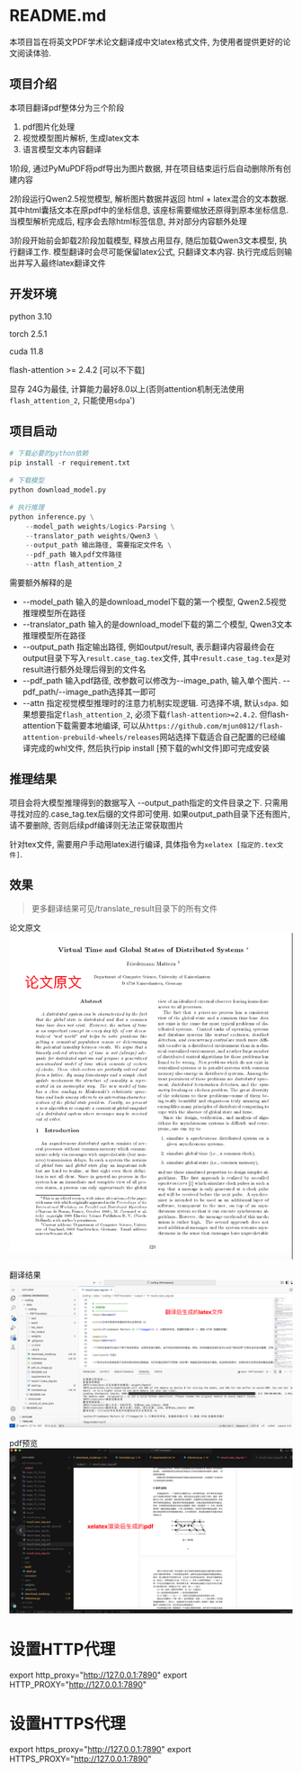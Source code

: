 # README.md
本项目旨在将英文PDF学术论文翻译成中文latex格式文件, 为使用者提供更好的论文阅读体验.

## 项目介绍

本项目翻译pdf整体分为三个阶段

1. pdf图片化处理
2. 视觉模型图片解析, 生成latex文本
3. 语言模型文本内容翻译

1阶段, 通过PyMuPDF将pdf导出为图片数据, 并在项目结束运行后自动删除所有创建内容

2阶段运行Qwen2.5视觉模型, 解析图片数据并返回 html + latex混合的文本数据. 其中html囊括文本在原pdf中的坐标信息, 该座标需要缩放还原得到原本坐标信息. 当模型解析完成后, 程序会去除html标签信息, 并对部分内容额外处理

3阶段开始前会卸载2阶段加载模型, 释放占用显存, 随后加载Qwen3文本模型, 执行翻译工作. 模型翻译时会尽可能保留latex公式, 只翻译文本内容. 执行完成后则输出并写入最终latex翻译文件

## 开发环境

python 3.10

torch 2.5.1

cuda 11.8

flash-attention >= 2.4.2 [可以不下载]

显存 24G为最佳, 计算能力最好8.0以上(否则attention机制无法使用`flash_attention_2`, 只能使用`sdpa`')

## 项目启动

```python
# 下载必要的python依赖
pip install -r requirement.txt
```

```python
# 下载模型
python download_model.py
```

```python
# 执行推理
python inference.py \
    --model_path weights/Logics-Parsing \
    --translator_path weights/Qwen3 \
    --output_path 输出路径, 需要指定文件名 \
    --pdf_path 输入pdf文件路径
    --attn flash_attention_2
```

需要额外解释的是
- --model_path 输入的是download_model下载的第一个模型, Qwen2.5视觉推理模型所在路径
- --translator_path 输入的是download_model下载的第二个模型, Qwen3文本推理模型所在路径
- --output_path 指定输出路径, 例如output/result, 表示翻译内容最终会在output目录下写入`result.case_tag.tex`文件, 其中`result.case_tag.tex`是对result进行额外处理后得到的文件名
- --pdf_path 输入pdf路径, 改参数可以修改为--image_path, 输入单个图片. --pdf_path/--image_path选择其一即可
- --attn 指定视觉模型推理时的注意力机制实现逻辑. 可选择不填, 默认`sdpa`. 如果想要指定`flash_attention_2`, 必须下载`flash-attention>=2.4.2`. 但flash-attention下载需要本地编译, 可以从`https://github.com/mjun0812/flash-attention-prebuild-wheels/releases`网站选择下载适合自己配置的已经编译完成的whl文件, 然后执行pip install [预下载的whl文件]即可完成安装

## 推理结果
项目会将大模型推理得到的数据写入 --output_path指定的文件目录之下. 只需用寻找对应的.case_tag.tex后缀的文件即可使用. 如果output_path目录下还有图片, 请不要删除, 否则后续pdf编译则无法正常获取图片

针对tex文件, 需要用户手动用latex进行编译, 具体指令为`xelatex [指定的.tex文件]`.

## 效果

> 更多翻译结果可见/translate_result目录下的所有文件

论文原文
<img src="./README-img/1.jpg">

翻译结果
<img src="./README-img/2.jpg">

pdf预览
<img src="./README-img/3.jpg">


# 设置HTTP代理
export http_proxy="http://127.0.0.1:7890"
export HTTP_PROXY="http://127.0.0.1:7890"

# 设置HTTPS代理
export https_proxy="http://127.0.0.1:7890"
export HTTPS_PROXY="http://127.0.0.1:7890"